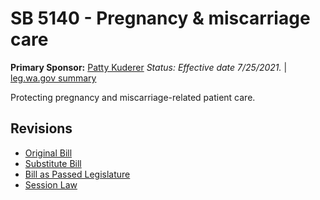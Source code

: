 # SB 5140 - Pregnancy & miscarriage care
**Primary Sponsor:** [Patty Kuderer](/person/leg/patty.kuderer.md)
*Status: Effective date 7/25/2021.* | [leg.wa.gov summary](https://app.leg.wa.gov/billsummary?BillNumber=5140&Year=2021)

Protecting pregnancy and miscarriage-related patient care.

## Revisions
* [Original Bill](1/)
* [Substitute Bill](S/)
* [Bill as Passed Legislature](S.PL/)
* [Session Law](S.SL/)